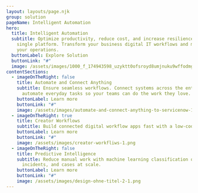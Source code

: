```yaml
---
layout: layouts/page.njk
group: solution
pageName: Intelligent Automation
hero:
  title: Intelligent Automation
  subtitle: Optimize productivity, reduce cost, and increase resilience with an IT
    single platform. Transform your business digital IT workflows and modernize
    your operations.
  buttonLabel: Explore Solution
  buttonLink: "#"
  image: /assets/images/1000_f_174943598_uzyktt0ofsroyd8umjnuku9wffodmgf7-1-1-.png
contentSections:
  - imageOnTheRight: false
    title: Automate and Connect Anything
    subtitle: Ensure seamless workflows. Connect systems across the enterprise and
      automate everyday tasks so your teams can do the work they love.
    buttonLabel: Learn more
    buttonLink: "#"
    image: /assets/images/automate-and-connect-anything-to-servicenow-1.png
  - imageOnTheRight: true
    title: Creator Workflows
    subtitle: Build connected digital workflow apps fast with a low-code platform.
    buttonLabel: Learn more
    buttonLink: "#"
    image: /assets/images/creator-workfliws-1.png
  - imageOnTheRight: false
    title: Predictive Intelligence
    subtitle: Reduce manual work with machine learning classification of tasks,
      incidents, and cases at scale.
    buttonLabel: Learn more
    buttonLink: "#"
    image: /assets/images/design-ohne-titel-2-1.png
---
```

